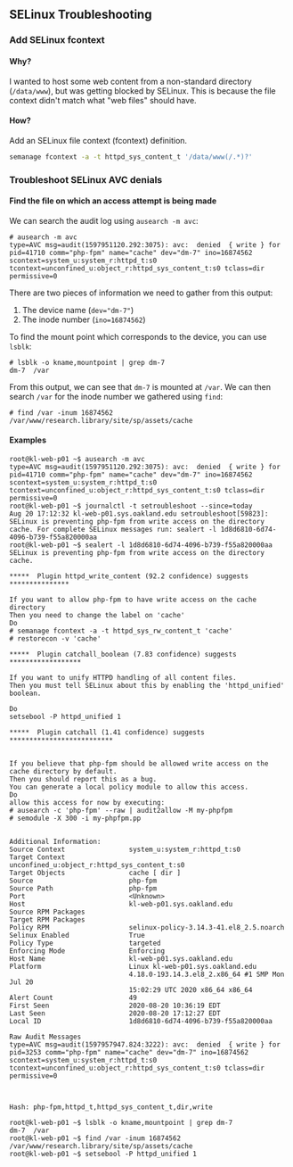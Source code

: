 ## SELinux Troubleshooting

### Add SELinux fcontext

#### Why?

I wanted to host some web content from a non-standard directory (`/data/www`),
but was getting blocked by SELinux. This is because the file context didn't
match what "web files" should have.

#### How?

Add an SELinux file context (fcontext) definition.

```sh
semanage fcontext -a -t httpd_sys_content_t '/data/www(/.*)?'
```

### Troubleshoot SELinux AVC denials

#### Find the file on which an access attempt is being made

We can search the audit log using `ausearch -m avc`:

    # ausearch -m avc
    type=AVC msg=audit(1597951120.292:3075): avc:  denied  { write } for  pid=41710 comm="php-fpm" name="cache" dev="dm-7" ino=16874562 scontext=system_u:system_r:httpd_t:s0 tcontext=unconfined_u:object_r:httpd_sys_content_t:s0 tclass=dir permissive=0

There are two pieces of information we need to gather from this output:

1. The device name (`dev="dm-7"`)
2. The inode number (`ino=16874562`)

To find the mount point which corresponds to the device, you can use `lsblk`:

    # lsblk -o kname,mountpoint | grep dm-7
    dm-7  /var

From this output, we can see that `dm-7` is mounted at `/var`. We can then
search `/var` for the inode number we gathered using `find`:

    # find /var -inum 16874562
    /var/www/research.library/site/sp/assets/cache

#### Examples

```
root@kl-web-p01 ~$ ausearch -m avc
type=AVC msg=audit(1597951120.292:3075): avc:  denied  { write } for  pid=41710 comm="php-fpm" name="cache" dev="dm-7" ino=16874562 scontext=system_u:system_r:httpd_t:s0 tcontext=unconfined_u:object_r:httpd_sys_content_t:s0 tclass=dir permissive=0
root@kl-web-p01 ~$ journalctl -t setroubleshoot --since=today
Aug 20 17:12:32 kl-web-p01.sys.oakland.edu setroubleshoot[59823]: SELinux is preventing php-fpm from write access on the directory cache. For complete SELinux messages run: sealert -l 1d8d6810-6d74-4096-b739-f55a820000aa
root@kl-web-p01 ~$ sealert -l 1d8d6810-6d74-4096-b739-f55a820000aa
SELinux is preventing php-fpm from write access on the directory cache.

*****  Plugin httpd_write_content (92.2 confidence) suggests   ***************

If you want to allow php-fpm to have write access on the cache directory
Then you need to change the label on 'cache'
Do
# semanage fcontext -a -t httpd_sys_rw_content_t 'cache'
# restorecon -v 'cache'

*****  Plugin catchall_boolean (7.83 confidence) suggests   ******************

If you want to unify HTTPD handling of all content files.
Then you must tell SELinux about this by enabling the 'httpd_unified' boolean.

Do
setsebool -P httpd_unified 1

*****  Plugin catchall (1.41 confidence) suggests   **************************


If you believe that php-fpm should be allowed write access on the cache directory by default.
Then you should report this as a bug.
You can generate a local policy module to allow this access.
Do
allow this access for now by executing:
# ausearch -c 'php-fpm' --raw | audit2allow -M my-phpfpm
# semodule -X 300 -i my-phpfpm.pp


Additional Information:
Source Context                system_u:system_r:httpd_t:s0
Target Context                unconfined_u:object_r:httpd_sys_content_t:s0
Target Objects                cache [ dir ]
Source                        php-fpm
Source Path                   php-fpm
Port                          <Unknown>
Host                          kl-web-p01.sys.oakland.edu
Source RPM Packages           
Target RPM Packages           
Policy RPM                    selinux-policy-3.14.3-41.el8_2.5.noarch
Selinux Enabled               True
Policy Type                   targeted
Enforcing Mode                Enforcing
Host Name                     kl-web-p01.sys.oakland.edu
Platform                      Linux kl-web-p01.sys.oakland.edu
                              4.18.0-193.14.3.el8_2.x86_64 #1 SMP Mon Jul 20
                              15:02:29 UTC 2020 x86_64 x86_64
Alert Count                   49
First Seen                    2020-08-20 10:36:19 EDT
Last Seen                     2020-08-20 17:12:27 EDT
Local ID                      1d8d6810-6d74-4096-b739-f55a820000aa

Raw Audit Messages
type=AVC msg=audit(1597957947.824:3222): avc:  denied  { write } for  pid=3253 comm="php-fpm" name="cache" dev="dm-7" ino=16874562 scontext=system_u:system_r:httpd_t:s0 tcontext=unconfined_u:object_r:httpd_sys_content_t:s0 tclass=dir permissive=0



Hash: php-fpm,httpd_t,httpd_sys_content_t,dir,write

root@kl-web-p01 ~$ lsblk -o kname,mountpoint | grep dm-7
dm-7  /var
root@kl-web-p01 ~$ find /var -inum 16874562
/var/www/research.library/site/sp/assets/cache
root@kl-web-p01 ~$ setsebool -P httpd_unified 1
```
